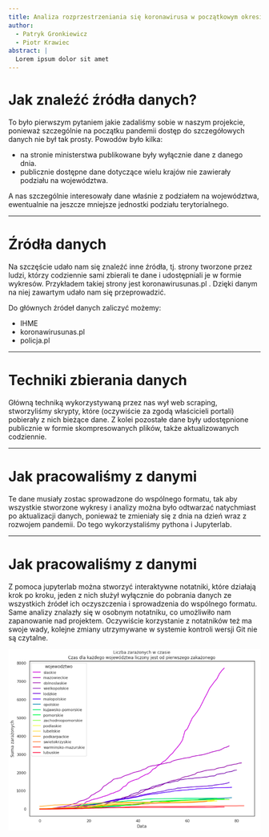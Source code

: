 ```yaml
---
title: Analiza rozprzestrzeniania się koronawirusa w początkowym okresie pandemii
author:
  - Patryk Gronkiewicz
  - Piotr Krawiec
abstract: |
  Lorem ipsum dolor sit amet
---
```


# Jak znaleźć źródła danych?

To było pierwszym pytaniem jakie zadaliśmy sobie w naszym projekcie, ponieważ szczególnie na
początku pandemii dostęp do szczegółowych danych nie był tak prosty. Powodów było kilka:

- na stronie ministerstwa publikowane były wyłącznie dane z danego dnia.
- publicznie dostępne dane dotyczące wielu krajów nie zawierały podziału na
  województwa.
  
A nas szczególnie interesowały dane właśnie z podziałem na województwa, ewentualnie
na jeszcze mniejsze jednostki podziału terytorialnego.

---

# Źródła danych

Na szczęście udało nam się znaleźć inne źródła, tj. strony tworzone przez ludzi,
którzy codziennie sami zbierali te dane i udostępniali je w formie wykresów.
Przykładem takiej strony jest koronawirusunas.pl . Dzięki danym na niej zawartym
udało nam się przeprowadzić.

Do głównych źródeł danych zaliczyć możemy:

- IHME
- koronawirusunas.pl
- policja.pl

---

# Techniki zbierania danych

Główną techniką wykorzystywaną przez nas wył web scraping, stworzyliśmy skrypty,
które
(oczywiście za zgodą właścicieli portali) pobierały z nich bieżące dane. Z kolei
pozostałe dane były udostępnione publicznie w formie skompresowanych plików,
także aktualizowanych codziennie.

---

# Jak pracowaliśmy z danymi

Te dane musiały zostac sprowadzone do wspólnego formatu, tak aby wszystkie
stworzone wykresy i analizy można było odtwarzać natychmiast po aktualizacji
danych, ponieważ te zmieniały się z dnia na dzień wraz z rozwojem pandemii.
Do tego wykorzystaliśmy pythona i Jupyterlab.

---

# Jak pracowaliśmy z danymi

Z pomoca jupyterlab można stworzyć interaktywne notatniki, które działają krok
po kroku, jeden z nich służył wyłącznie do pobrania danych ze wszystkich źródeł
ich oczyszczenia i sprowadzenia do wspólnego formatu. Same analizy znalazły się
w osobnym notatniku, co umożliwiło nam zapanowanie nad projektem. Oczywiście
korzystanie z notatników też ma swoje wady, kolejne zmiany utrzymywane w
systemie kontroli wersji Git nie są czytalne.

![](img/zar.png)